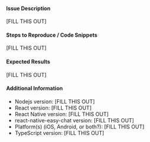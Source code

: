 #### Issue Description

[FILL THIS OUT]

#### Steps to Reproduce / Code Snippets

[FILL THIS OUT]

#### Expected Results

[FILL THIS OUT]

#### Additional Information

- Nodejs version: [FILL THIS OUT]
- React version: [FILL THIS OUT]
- React Native version: [FILL THIS OUT]
- react-native-easy-chat version: [FILL THIS OUT]
- Platform(s) (iOS, Android, or both?): [FILL THIS OUT]
- TypeScript version: [FILL THIS OUT]
